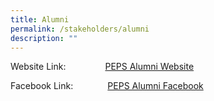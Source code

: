 ```yaml
---
title: Alumni
permalink: /stakeholders/alumni
description: ""
---
```

Website Link:                [PEPS Alumni Website](https://sites.google.com/view/peps-alumni-association/home)  
  
Facebook Link:              [PEPS Alumni Facebook](https://www.facebook.com/Princess-Elizabeth-Primary-School-Alumni-1200047086679168/)